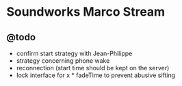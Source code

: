 # Soundworks Marco Stream

## @todo

- confirm start strategy with Jean-Philippe
- strategy concerning phone wake
- reconnection (start time should be kept on the server)
- lock interface for x * fadeTime to prevent abusive sifting
